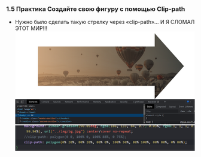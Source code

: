 ### **1.5 Практика Создайте свою фигуру с помощью Clip-path**

- Нужно было сделать такую стрелку через «clip-path»… И Я СЛОМАЛ ЭТОТ МИР!!!
![](../_png/Pasted%20image%2020220908084903.png)![](../_png/Pasted%20image%2020220908084910.png)